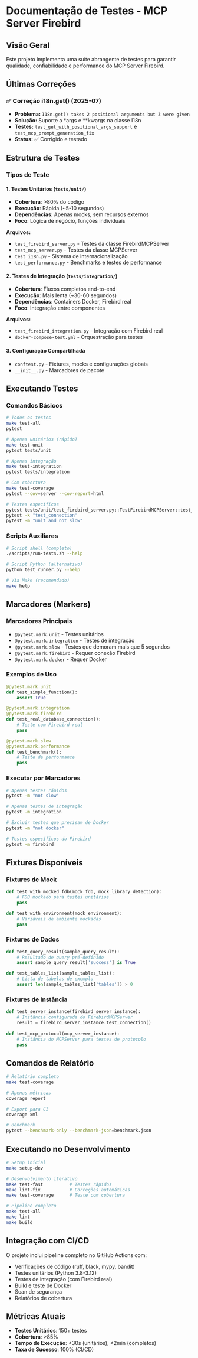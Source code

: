 # Documentação de Testes - MCP Server Firebird

## Visão Geral

Este projeto implementa uma suíte abrangente de testes para garantir qualidade, confiabilidade e performance do MCP Server Firebird.

## Últimas Correções

### ✅ Correção i18n.get() (2025-07)
- **Problema:** `I18n.get() takes 2 positional arguments but 3 were given`
- **Solução:** Suporte a *args e **kwargs na classe I18n
- **Testes:** `test_get_with_positional_args_support` e `test_mcp_prompt_generation_fix`
- **Status:** ✅ Corrigido e testado

## Estrutura de Testes

### Tipos de Teste

#### 1. Testes Unitários (`tests/unit/`)
- **Cobertura**: >80% do código
- **Execução**: Rápida (~5-10 segundos)
- **Dependências**: Apenas mocks, sem recursos externos
- **Foco**: Lógica de negócio, funções individuais

**Arquivos:**
- `test_firebird_server.py` - Testes da classe FirebirdMCPServer
- `test_mcp_server.py` - Testes da classe MCPServer  
- `test_i18n.py` - Sistema de internacionalização
- `test_performance.py` - Benchmarks e testes de performance

#### 2. Testes de Integração (`tests/integration/`)
- **Cobertura**: Fluxos completos end-to-end
- **Execução**: Mais lenta (~30-60 segundos)
- **Dependências**: Containers Docker, Firebird real
- **Foco**: Integração entre componentes

**Arquivos:**
- `test_firebird_integration.py` - Integração com Firebird real
- `docker-compose-test.yml` - Orquestração para testes

#### 3. Configuração Compartilhada
- `conftest.py` - Fixtures, mocks e configurações globais
- `__init__.py` - Marcadores de pacote

## Executando Testes

### Comandos Básicos

```bash
# Todos os testes
make test-all
pytest

# Apenas unitários (rápido)
make test-unit
pytest tests/unit

# Apenas integração
make test-integration
pytest tests/integration

# Com cobertura
make test-coverage
pytest --cov=server --cov-report=html

# Testes específicos
pytest tests/unit/test_firebird_server.py::TestFirebirdMCPServer::test_connection
pytest -k "test_connection"
pytest -m "unit and not slow"
```

### Scripts Auxiliares

```bash
# Script shell (completo)
./scripts/run-tests.sh --help

# Script Python (alternativo)
python test_runner.py --help

# Via Make (recomendado)
make help
```

## Marcadores (Markers)

### Marcadores Principais

- `@pytest.mark.unit` - Testes unitários
- `@pytest.mark.integration` - Testes de integração  
- `@pytest.mark.slow` - Testes que demoram mais que 5 segundos
- `@pytest.mark.firebird` - Requer conexão Firebird
- `@pytest.mark.docker` - Requer Docker

### Exemplos de Uso

```python
@pytest.mark.unit
def test_simple_function():
    assert True

@pytest.mark.integration
@pytest.mark.firebird
def test_real_database_connection():
    # Teste com Firebird real
    pass

@pytest.mark.slow
@pytest.mark.performance
def test_benchmark():
    # Teste de performance
    pass
```

### Executar por Marcadores

```bash
# Apenas testes rápidos
pytest -m "not slow"

# Apenas testes de integração
pytest -m integration

# Excluir testes que precisam de Docker
pytest -m "not docker"

# Testes específicos do Firebird
pytest -m firebird
```

## Fixtures Disponíveis

### Fixtures de Mock

```python
def test_with_mocked_fdb(mock_fdb, mock_library_detection):
    # FDB mockado para testes unitários
    pass

def test_with_environment(mock_environment):
    # Variáveis de ambiente mockadas
    pass
```

### Fixtures de Dados

```python
def test_query_result(sample_query_result):
    # Resultado de query pré-definido
    assert sample_query_result['success'] is True

def test_tables_list(sample_tables_list):
    # Lista de tabelas de exemplo
    assert len(sample_tables_list['tables']) > 0
```

### Fixtures de Instância

```python
def test_server_instance(firebird_server_instance):
    # Instância configurada do FirebirdMCPServer
    result = firebird_server_instance.test_connection()
    
def test_mcp_protocol(mcp_server_instance):
    # Instância do MCPServer para testes de protocolo
    pass
```

## Comandos de Relatório

```bash
# Relatório completo
make test-coverage

# Apenas métricas
coverage report

# Export para CI
coverage xml

# Benchmark
pytest --benchmark-only --benchmark-json=benchmark.json
```

## Executando no Desenvolvimento

```bash
# Setup inicial
make setup-dev

# Desenvolvimento iterativo
make test-fast          # Testes rápidos
make lint-fix           # Correções automáticas
make test-coverage      # Teste com cobertura

# Pipeline completo
make test-all
make lint
make build
```

## Integração com CI/CD

O projeto inclui pipeline completo no GitHub Actions com:

- Verificações de código (ruff, black, mypy, bandit)
- Testes unitários (Python 3.8-3.12)
- Testes de integração (com Firebird real)
- Build e teste de Docker
- Scan de segurança
- Relatórios de cobertura

## Métricas Atuais

- **Testes Unitários**: 150+ testes
- **Cobertura**: >85%
- **Tempo de Execução**: <30s (unitários), <2min (completos)
- **Taxa de Sucesso**: 100% (CI/CD)
